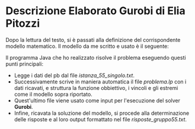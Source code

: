 # Descrizione Elaborato Gurobi di Elia Pitozzi

Dopo la lettura del testo, si è passati alla definizione del corrispondente modello matematico.
Il modello da me scritto e usato è il seguente:


Il programma Java che ho realizzato risolve il problema eseguendo questi punti principali:
* Legge i dati del pb dal file _istanza_55_singolo.txt_.
* Successivamente scrive in maniera automatica il file _problema.lp_ con i dati ricavati, e struttura la funzione obbiettivo, i vincoli e gli estremi come il modello sopra riportato.
* Quest'ultimo file viene usato come input per l'esecuzione del solver **Gurobi**.
* Infine, ricavata la soluzione del modello, si procede alla determinazione delle risposte e al loro output formattato nel file _risposte_gruppo55.txt_.  
